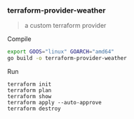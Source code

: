 ### terraform-provider-weather
> a custom terraform provider

Compile 
```bash
export GOOS="linux" GOARCH="amd64" 
go build -o terraform-provider-weather
```

Run 
```
terraform init
terraform plan
terraform show
terraform apply --auto-approve
terraform destroy
```